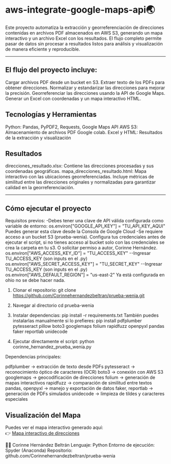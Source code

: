 # aws-integrate-google-maps-api🌏

Este proyecto automatiza la extracción y georreferenciación de direcciones contenidas en archivos PDF almacenados en AWS S3, generando un mapa interactivo y un archivo Excel con los resultados.
El flujo completo permite pasar de datos sin procesar a resultados listos para análisis y visualización de manera eficiente y reproducible.

---

## El flujo del proyecto incluye:

Cargar archivos PDF desde un bucket en S3.
Extraer texto de los PDFs para obtener direcciones.
Normalizar y estandarizar las direcciones para mejorar la precisión.
Georreferenciar las direcciones usando la API de Google Maps.
Generar un Excel con coordenadas y un mapa interactivo HTML.

## Tecnologías y Herramientas

Python: Pandas, PyPDF2, Requests, Google Maps API
AWS S3: Almacenamiento de archivos PDF
Google colab.
Excel y HTML: Resultados de la extracción y visualización

## Resultados

direcciones_resultado.xlsx: Contiene las direcciones procesadas y sus coordenadas geográficas.
mapa_direcciones_resultado.html: Mapa interactivo con las ubicaciones georreferenciadas.
Incluye métricas de similitud entre las direcciones originales y normalizadas para garantizar calidad en la georreferenciación.

---

## Cómo ejecutar el proyecto

Requisitos previos: 
-Debes tener una clave de API válida configurada como variable de entorno: os.environ["GOOGLE_API_KEY"] = "TU_API_KEY_AQUI" Puedes generar esta clave desde la Consola de Google Cloud
-Se requiere acceso a un bucket S3 (prueba-wenia). Configura tus credenciales antes de ejecutar el script, si no tienes acceso al bucket solo con las credenciales se crea la carpeta en tu s3. O solicitar permiso 
a autor, Corinne Hernández.
        os.environ["AWS_ACCESS_KEY_ID"] = "TU_ACCESS_KEY" --Ingresar TU_ACCESS_KEY (son inputs en el .py)
        os.environ["AWS_SECRET_ACCESS_KEY"] = "TU_SECRET_KEY" --Ingresar TU_ACCESS_KEY (son inputs en el .py)
        os.environ["AWS_DEFAULT_REGION"] = "us-east-2" Ya está configurada en ohio no se debe hacer nada.

1. Clonar el repositorio:
  git clone https://github.com/Corinnehernandezbeltran/prueba-wenia.git

2. Navegar al directorio
  cd prueba-wenia

3. Instalar dependencias:
   pip install -r requirements.txt
   También puedes instalarlas manualmente si lo prefieres:
   pip install pdfplumber pytesseract pillow boto3 googlemaps folium rapidfuzz openpyxl pandas faker reportlab unidecode
   
5. Ejecutar directamente el script:
   python corinne_hernandez_prueba_wenia.py

Dependencias principales:

pdfplumber → extracción de texto desde PDFs
pytesseract → reconocimiento óptico de caracteres (OCR)
boto3 → conexión con AWS S3
googlemaps → geocodificación de direcciones
folium → generación de mapas interactivos
rapidfuzz → comparación de similitud entre textos
pandas, openpyxl → manejo y exportación de datos
faker, reportlab → generación de PDFs simulados
unidecode → limpieza de tildes y caracteres especiales

## Visualización del Mapa

Puedes ver el mapa interactivo generado aquí:  
👉 [Mapa interactivo de direcciones](https://corinnehernandezbeltran.github.io/prueba-wenia/mapa_direcciones.html)


👩‍💻 Corinne Hernández Beltrán
Lenguaje: Python
Entorno de ejecución: Spyder (Anaconda)
Repositorio: github.com/Corinnehernandezbeltran/prueba-wenia
